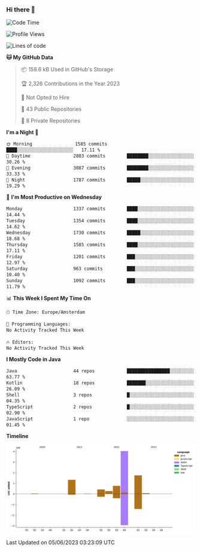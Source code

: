### Hi there 👋


<!--START_SECTION:waka-->
![Code Time](http://img.shields.io/badge/Code%20Time-3%2C235%20hrs%206%20mins-blue)

![Profile Views](http://img.shields.io/badge/Profile%20Views-4-blue)

![Lines of code](https://img.shields.io/badge/From%20Hello%20World%20I%27ve%20Written-8.6%20million%20lines%20of%20code-blue)

**🐱 My GitHub Data** 

> 📦 158.6 kB Used in GitHub's Storage 
 > 
> 🏆 2,326 Contributions in the Year 2023
 > 
> 🚫 Not Opted to Hire
 > 
> 📜 43 Public Repositories 
 > 
> 🔑 8 Private Repositories 
 > 
**I'm a Night 🦉** 

```text
🌞 Morning                1585 commits        ████░░░░░░░░░░░░░░░░░░░░░   17.11 % 
🌆 Daytime                2803 commits        ████████░░░░░░░░░░░░░░░░░   30.26 % 
🌃 Evening                3087 commits        ████████░░░░░░░░░░░░░░░░░   33.33 % 
🌙 Night                  1787 commits        █████░░░░░░░░░░░░░░░░░░░░   19.29 % 
```
📅 **I'm Most Productive on Wednesday** 

```text
Monday                   1337 commits        ████░░░░░░░░░░░░░░░░░░░░░   14.44 % 
Tuesday                  1354 commits        ████░░░░░░░░░░░░░░░░░░░░░   14.62 % 
Wednesday                1730 commits        █████░░░░░░░░░░░░░░░░░░░░   18.68 % 
Thursday                 1585 commits        ████░░░░░░░░░░░░░░░░░░░░░   17.11 % 
Friday                   1201 commits        ███░░░░░░░░░░░░░░░░░░░░░░   12.97 % 
Saturday                 963 commits         ███░░░░░░░░░░░░░░░░░░░░░░   10.40 % 
Sunday                   1092 commits        ███░░░░░░░░░░░░░░░░░░░░░░   11.79 % 
```


📊 **This Week I Spent My Time On** 

```text
🕑︎ Time Zone: Europe/Amsterdam

💬 Programming Languages: 
No Activity Tracked This Week

🔥 Editors: 
No Activity Tracked This Week
```

**I Mostly Code in Java** 

```text
Java                     44 repos            ████████████████░░░░░░░░░   63.77 % 
Kotlin                   18 repos            ███████░░░░░░░░░░░░░░░░░░   26.09 % 
Shell                    3 repos             █░░░░░░░░░░░░░░░░░░░░░░░░   04.35 % 
TypeScript               2 repos             █░░░░░░░░░░░░░░░░░░░░░░░░   02.90 % 
JavaScript               1 repo              ░░░░░░░░░░░░░░░░░░░░░░░░░   01.45 % 
```



**Timeline**

![Lines of Code chart](https://raw.githubusercontent.com/powercasgamer/powercasgamer/master/assets/bar_graph.png)


 Last Updated on 05/06/2023 03:23:09 UTC
<!--END_SECTION:waka-->
